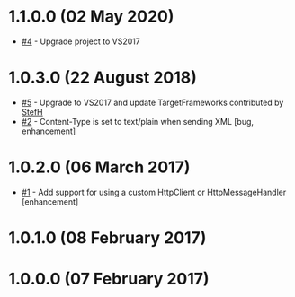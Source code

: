 # 1.1.0.0 (02 May 2020)
- [#4](https://github.com/StefH/WebDAV-Client/issues/4) - Upgrade project to VS2017

# 1.0.3.0 (22 August 2018)
- [#5](https://github.com/StefH/WebDAV-Client/pull/5) - Upgrade to VS2017 and update TargetFrameworks contributed by [StefH](https://github.com/StefH)
- [#2](https://github.com/StefH/WebDAV-Client/issues/2) - Content-Type is set to text/plain when sending XML [bug, enhancement]

# 1.0.2.0 (06 March 2017)
- [#1](https://github.com/StefH/WebDAV-Client/issues/1) - Add support for using a custom HttpClient or HttpMessageHandler [enhancement]

# 1.0.1.0 (08 February 2017)

# 1.0.0.0 (07 February 2017)

